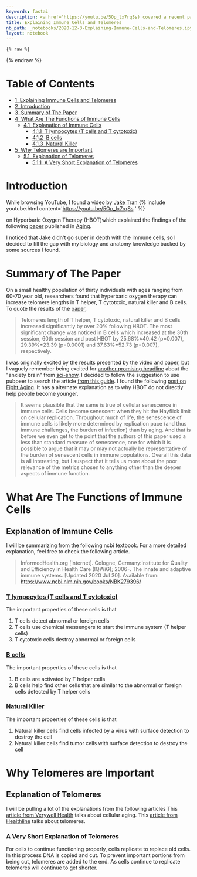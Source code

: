 ```yaml
---
keywords: fastai
description: <a href='https://youtu.be/5Op_lx7rqSs) covered a recent paper about how Hyperbaric Oxygen Therapy (HBOT'>Jake Tran made a video that</a>, with the potential to reverse aging. I noticed that Jake didn't go super in depth with the immune cells, I decided to fill the gap with my biology and anatomy knowledge I learned in university backed by some sources I found.
title: Explaining Immune Cells and Telomeres
nb_path: _notebooks/2020-12-3-Explaining-Immune-Cells-and-Telomeres.ipynb
layout: notebook
---
```


<!--
#################################################
### THIS FILE WAS AUTOGENERATED! DO NOT EDIT! ###
#################################################
# file to edit: _notebooks/2020-12-3-Explaining-Immune-Cells-and-Telomeres.ipynb
-->

<div class="container" id="notebook-container">
        
    {% raw %}
    
<div class="cell border-box-sizing code_cell rendered">

</div>
    {% endraw %}

<div class="cell border-box-sizing text_cell rendered"><div class="inner_cell">
<div class="text_cell_render border-box-sizing rendered_html">
<p><h1>Table of Contents<span class="tocSkip"></span></h1></p>
<div class="toc"><ul class="toc-item"><li><span><a href="#Explaining-Immune-Cells-and-Telomeres" data-toc-modified-id="Explaining-Immune-Cells-and-Telomeres-1"><span class="toc-item-num">1&nbsp;&nbsp;</span>Explaining Immune Cells and Telomeres</a></span></li><li><span><a href="#Introduction" data-toc-modified-id="Introduction-2"><span class="toc-item-num">2&nbsp;&nbsp;</span>Introduction</a></span></li><li><span><a href="#Summary-of-The-Paper" data-toc-modified-id="Summary-of-The-Paper-3"><span class="toc-item-num">3&nbsp;&nbsp;</span>Summary of The Paper</a></span></li><li><span><a href="#What-Are-The-Functions-of-Immune-Cells" data-toc-modified-id="What-Are-The-Functions-of-Immune-Cells-4"><span class="toc-item-num">4&nbsp;&nbsp;</span>What Are The Functions of Immune Cells</a></span><ul class="toc-item"><li><span><a href="#Explanation-of-Immune-Cells" data-toc-modified-id="Explanation-of-Immune-Cells-4.1"><span class="toc-item-num">4.1&nbsp;&nbsp;</span>Explanation of Immune Cells</a></span><ul class="toc-item"><li><span><a href="#T-lympocytes-(T-cells-and-T-cytotoxic)" data-toc-modified-id="T-lympocytes-(T-cells-and-T-cytotoxic)-4.1.1"><span class="toc-item-num">4.1.1&nbsp;&nbsp;</span><a href="https://www.ncbi.nlm.nih.gov/books/NBK279396/#i2255.tlymphocytes" target="_blank">T lympocytes (T cells and T cytotoxic)</a></a></span></li><li><span><a href="#B-cells" data-toc-modified-id="B-cells-4.1.2"><span class="toc-item-num">4.1.2&nbsp;&nbsp;</span><a href="https://www.ncbi.nlm.nih.gov/books/NBK279396/#i2255.blymphocytes" target="_blank">B cells</a></a></span></li><li><span><a href="#Natural-Killer" data-toc-modified-id="Natural-Killer-4.1.3"><span class="toc-item-num">4.1.3&nbsp;&nbsp;</span><a href="https://www.ncbi.nlm.nih.gov/books/NBK279396/#i2255.protectionofferedbyt2" target="_blank">Natural Killer</a></a></span></li></ul></li></ul></li><li><span><a href="#Why-Telomeres-are-Important" data-toc-modified-id="Why-Telomeres-are-Important-5"><span class="toc-item-num">5&nbsp;&nbsp;</span>Why Telomeres are Important</a></span><ul class="toc-item"><li><span><a href="#Explanation-of-Telomeres" data-toc-modified-id="Explanation-of-Telomeres-5.1"><span class="toc-item-num">5.1&nbsp;&nbsp;</span>Explanation of Telomeres</a></span><ul class="toc-item"><li><span><a href="#A-Very-Short-Explanation-of-Telomeres" data-toc-modified-id="A-Very-Short-Explanation-of-Telomeres-5.1.1"><span class="toc-item-num">5.1.1&nbsp;&nbsp;</span>A Very Short Explanation of Telomeres</a></span></li></ul></li></ul></li></ul></div>
</div>
</div>
</div>
<div class="cell border-box-sizing text_cell rendered"><div class="inner_cell">
<div class="text_cell_render border-box-sizing rendered_html">
<h1 id="Introduction">Introduction<a class="anchor-link" href="#Introduction"> </a></h1><p>While browsing YouTube, I found a video by <a href="https://www.youtube.com/channel/UCoOjH8D2XAgjzQlneM2W0EQ">Jake Tran</a>
{% include youtube.html content='<a href="https://youtu.be/5Op_lx7rqSs">https://youtu.be/5Op_lx7rqSs</a> ' %}</p>
<p>on Hyperbaric Oxygen Therapy (HBOT)which explained the findings of the following <a href="https://www.aging-us.com/article/202188/text">paper</a> published in <a href="https://www.aging-us.com/">Aging</a>.</p>
<p>I noticed that Jake didn't go super in depth with the immune cells, so I decided to fill the gap with my biology and anatomy knowledge backed by some sources I found.</p>

</div>
</div>
</div>
<div class="cell border-box-sizing text_cell rendered"><div class="inner_cell">
<div class="text_cell_render border-box-sizing rendered_html">
<h1 id="Summary-of-The-Paper">Summary of The Paper<a class="anchor-link" href="#Summary-of-The-Paper"> </a></h1><p>On a small healthy population of thirty individuals with ages ranging from 60-70 year old, researchers found that hyperbaric oxygen therapy can increase telomere lengths in T helper, T cytotoxic, natural killer and B cells.
To quote the results of the <a href="https://www.aging-us.com/article/202188/text">paper</a>,</p>
<blockquote><p>Telomeres length of T helper, T cytotoxic, natural killer and B cells increased significantly by over 20% following HBOT. The most significant change was noticed in B cells which increased at the 30th session, 60th session and post HBOT by 25.68%±40.42 (p=0.007), 29.39%±23.39 (p=0.0001) and 37.63%±52.73 (p=0.007), respectively.</p>
</blockquote>
<p>I was originally excited by the results presented by the video and paper, but I vaguely remember being excited for <a href="https://www.nature.com/articles/s41467-020-19167-0">another promising headline</a> about the "anxiety brain" from <a href="https://youtu.be/_fVDyPdhj3U">sci-show</a>. I decided to follow the suggestion to use pubpeer to search the article <a href="https://www.callingbullshit.org/tools/tools_legit.html">from this guide</a>. 
I found the following <a href="https://www.fightaging.org/archives/2020/11/overhyping-the-effects-of-hyperbaric-oxygen-treatment-on-aging/">post on Fight Aging</a>. It has a alternate explanation as to why HBOT do not directly help people become younger.</p>
<blockquote><p>It seems plausible that the same is true of cellular senescence in immune cells. Cells become senescent when they hit the Hayflick limit on cellular replication. Throughout much of life, the senescence of immune cells is likely more determined by replication pace (and thus immune challenges, the burden of infection) than by aging. And that is before we even get to the point that the authors of this paper used a less than standard measure of senescence, one for which it is possible to argue that it may or may not actually be representative of the burden of senescent cells in immune populations. Overall this data is all interesting, but I suspect that it tells us more about the poor relevance of the metrics chosen to anything other than the deeper aspects of immune function.</p>
</blockquote>

</div>
</div>
</div>
<div class="cell border-box-sizing text_cell rendered"><div class="inner_cell">
<div class="text_cell_render border-box-sizing rendered_html">
<h1 id="What-Are-The-Functions-of-Immune-Cells">What Are The Functions of Immune Cells<a class="anchor-link" href="#What-Are-The-Functions-of-Immune-Cells"> </a></h1><h2 id="Explanation-of-Immune-Cells">Explanation of Immune Cells<a class="anchor-link" href="#Explanation-of-Immune-Cells"> </a></h2><p>I will be summarizing from the following ncbi textbook. For a more detailed explanation, feel free to check the following article.</p>
<blockquote><p>InformedHealth.org [Internet]. Cologne, Germany:Institute for Quality and Efficiency in Health Care (IQWiG); 2006-. The innate and adaptive immune systems. [Updated 2020 Jul 30]. Available from: <a href="https://www.ncbi.nlm.nih.gov/books/NBK279396/">https://www.ncbi.nlm.nih.gov/books/NBK279396/</a></p>
</blockquote>
<h3 id="T-lympocytes-(T-cells-and-T-cytotoxic)"><a href="https://www.ncbi.nlm.nih.gov/books/NBK279396/#i2255.tlymphocytes">T lympocytes (T cells and T cytotoxic)</a><a class="anchor-link" href="#T-lympocytes-(T-cells-and-T-cytotoxic)"> </a></h3><p>The important properties of these cells is that</p>
<ol>
<li>T cells detect abnormal or foreign cells</li>
<li>T cells use chemical messengers to start the immune system (T helper cells)</li>
<li>T cytotoxic cells destroy abnormal or foreign cells</li>
</ol>
<h3 id="B-cells"><a href="https://www.ncbi.nlm.nih.gov/books/NBK279396/#i2255.blymphocytes">B cells</a><a class="anchor-link" href="#B-cells"> </a></h3><p>The important properties of these cells is that</p>
<ol>
<li>B cells are activated by T helper cells</li>
<li>B cells help find other cells that are similar to the abnormal or foreign cells detected by T helper cells</li>
</ol>
<h3 id="Natural-Killer"><a href="https://www.ncbi.nlm.nih.gov/books/NBK279396/#i2255.protectionofferedbyt2">Natural Killer</a><a class="anchor-link" href="#Natural-Killer"> </a></h3><p>The important properties of these cells is that</p>
<ol>
<li>Natural killer cells find cells infected by a virus with surface detection to destroy the cell</li>
<li>Natural killer cells find tumor cells with surface detection to destroy the cell</li>
</ol>

</div>
</div>
</div>
<div class="cell border-box-sizing text_cell rendered"><div class="inner_cell">
<div class="text_cell_render border-box-sizing rendered_html">
<h1 id="Why-Telomeres-are-Important">Why Telomeres are Important<a class="anchor-link" href="#Why-Telomeres-are-Important"> </a></h1><h2 id="Explanation-of-Telomeres">Explanation of Telomeres<a class="anchor-link" href="#Explanation-of-Telomeres"> </a></h2><p>I will be pulling a lot of the explanations from the following articles
This <a href="https://www.verywellhealth.com/understanding-cellular-aging-2224234">article from Verywell Health</a> talks about cellular aging. This <a href="https://www.healthline.com/health/telomeres">article from Healthline</a> talks about telomeres.</p>
<h3 id="A-Very-Short-Explanation-of-Telomeres">A Very Short Explanation of Telomeres<a class="anchor-link" href="#A-Very-Short-Explanation-of-Telomeres"> </a></h3><p>For cells to continue functioning properly, cells replicate to replace old cells. In this process DNA is copied and cut. To prevent important portions from being cut, telomeres are added to the end. As cells continue to replicate telomeres will continue to get shorter.</p>

</div>
</div>
</div>
</div>
 

